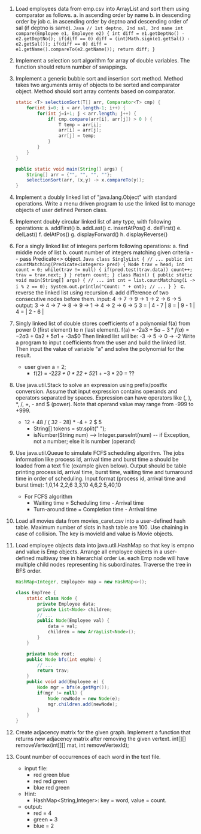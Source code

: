 1. Load employees data from emp.csv into ArrayList<Emp> and sort them using comparator as follows.
	a. in ascending order by name
	b. in descending order by job
	c. in ascending order by deptno and descending order of sal (if deptno is same).
		```Java
		// 1st deptno, 2nd sal, 3rd name
		int compare(Employee e1, Employee e2) {
			int diff = e1.getDeptNo() - e2.getDeptNo();
			if(diff == 0)
				diff = (int)Math.sign(e1.getSal() - e2.getSal());
			if(diff == 0)
				diff = e1.getName().compareTo(e2.getName());
			return diff;
		}
		```
2. Implement a selection sort algorithm for array of double variables. The function should return number of swappings.

3. Implement a generic bubble sort and insertion sort method. Method takes two arguments array of objects to be sorted and comparator object. Method should sort array contents based on comparator.
	```Java
	static <T> selectionSort(T[] arr, Comparator<T> cmp) {
		for(int i=0; i < arr.length-1; i++) {
			for(int j=i+1; j < arr.length; j++) {
				if( cmp.compare(arr[i], arr[j]) > 0 ) {
					T temp = arr[i];
					arr[i] = arr[j];
					arr[j] = temp;
				}
			}
		}
	}
	```

	```Java
	public static void main(String[] args) {
		String[] arr = {"", "", "", ""};
		selectionSort(arr, (x,y) -> x.compareTo(y));
	}
	```

4. Implement a doubly linked list of "java.lang.Object" with standard operations. Write a menu driven program to use the linked list to manage objects of user defined Person class.

5. Implement doubly circular linked list of any type, with following operations:
	a. addFirst()
	b. addLast()
	c. insertAtPos()
	d. delFirst()
	e. delLast()
	f. delAtPos()
	g. displayForward()
	h. displayReverse()

6. For a singly linked list of integers perform following operations:
	a. find middle node of list
	b. count number of integers matching given criteria -- pass Predicate<> object.
		```Java
		class SinglyList {
			// ...
			public int countMatching(Predicate<integers> pred) {
				Node trav = head;
				int count = 0;
				while(trav != null) {
					if(pred.test(trav.data))
						count++;
					trav = trav.next;
				}
			}
			return count;
		}
		class Main() {
			public static void main(String[] args) {
				// ...
				int cnt = list.countMatching(i -> i % 2 == 0);
				System.out.println("Count: " + cnt);
				// ...
			}
		}
		```
	c. reverse the linked list using recursion
	d. add difference of two consecutive nodes before them.
		input: 4 -> 7 -> 9 -> 1 -> 2 -> 6 -> 5
		output: 3 -> 4 -> 7 -> 8 -> 9 -> 1 -> 4 -> 2 -> 6 -> 5
			3 = | 4 - 7 |
			8 = | 9 - 1 |
			4 = | 2 - 6 |

7. Singly linked list of double stores coefficients of a polynomial f(a) from power 0 (first element) to n (last element).
	f(a) = -2a$3 + 5a - 3
		* f(a) = -2a$3 + 0a$2 + 5a$1 + -3a$0
	Then linked list will be: -3 -> 5 -> 0 -> -2
   Write a program to input coefficients from the user and build the linked list. Then input the value of variable "a" and solve the polynomial for the result.
	* user given a = 2;
		* f(2) = -2*2$3 + 0*2$2 + 5*2$1 + -3*2$0 = ??

8. Use java.util.Stack to solve an expression using prefix/postfix conversion. Assume that input expression contains operands and operators separated by spaces. Expression can have operators like (, ), *, /, +, - and $ (power). Note that operand value may range from -999 to +999.
	* 12 + 48 / ( 32 - 28) * -4 + 2 $ 5
		* String[] tokens = str.split(" ");
		* isNumber(String num) --> Integer.parseInt(num) -- if Exception, not a number; else it is number (operand) 

9. Use java.util.Queue to simulate FCFS scheduling algorithm. The jobs information like process id, arrival time and burst time a should be loaded from a text file (example given below). Output should be table printing process id, arrival time, burst time, waiting time and turnaround time in order of scheduling.
   Input format (process id, arrival time and burst time):
	1,0,14
	2,2,6
	3,3,10
	4,6,2
	5,40,10
   * For FCFS algorithm
		* Waiting time = Scheduling time - Arrival time
		* Turn-around time = Completion time - Arrival time

10. Load all movies data from movies_caret.csv into a user-defined hash table. Maximum number of slots in hash table are 100. Use chaining in case of collision. The key is movieId and value is Movie objects.

11. Load employee objects data into java.util.HashMap so that key is empno and value is Emp objects. Arrange all employee objects in a user-defined multiway tree in hierarchial order i.e. each Emp node will have multiple child nodes representing his subordinates. Traverse the tree in BFS order.
	```Java
	HashMap<Integer, Employee> map = new HashMap<>();
	````

	```Java
	class EmpTree {
		static class Node {
			private Employee data;
			private List<Node> children;
			// ...
			public Node(Employee val) {
				data = val;
				children = new ArrayList<Node>();
			}
		}

		private Node root;
		public Node bfs(int empNo) {
			// ...
			return trav;
		}
		public void add(Employee e) {
			Node mgr = bfs(e.getMgr());
			if(mgr != null) {
				Node newNode = new Node(e);
				mgr.children.add(newNode);
			}
		}
	}
	```
12. Create adjacency matrix for the given graph. Implement a function that returns new adjacency matrix after removing the given vertext.
	int[][] removeVertex(int[][] mat, int removeVertexId);

13. Count number of occurrences of each word in the text file.
	* input file:
		* red green blue
		* red red green
		* blue red green
	* Hint:
		* HashMap<String,Integer>: key = word, value = count.
	* output:
		* red = 4
		* green = 3
		* blue = 2

